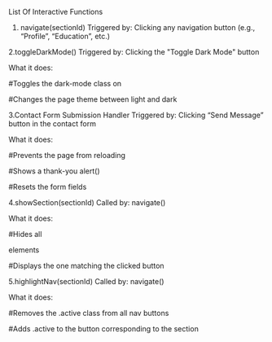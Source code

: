 List Of Interactive Functions
1. navigate(sectionId)
   Triggered by:
Clicking any navigation button (e.g., “Profile”, “Education”, etc.)

2.toggleDarkMode()
Triggered by:
Clicking the "Toggle Dark Mode" button

What it does:

#Toggles the dark-mode class on <body>

#Changes the page theme between light and dark

3.Contact Form Submission Handler 
Triggered by:
Clicking “Send Message” button in the contact form

What it does:

#Prevents the page from reloading

#Shows a thank-you alert()

#Resets the form fields

 4.showSection(sectionId)
Called by: navigate()

What it does:

#Hides all <section> elements

#Displays the one matching the clicked button

5.highlightNav(sectionId)
Called by: navigate()

What it does:

#Removes the .active class from all nav buttons

#Adds .active to the button corresponding to the section



